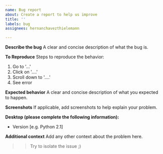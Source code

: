 ```yaml
---
name: Bug report
about: Create a report to help us improve
title: ''
labels: bug
assignees: hernanchavezthielemann

---
```


**Describe the bug**
A clear and concise description of what the bug is.

**To Reproduce**
Steps to reproduce the behavior:
1. Go to '...'
2. Click on '....'
3. Scroll down to '....'
4. See error

**Expected behavior**
A clear and concise description of what you expected to happen.

**Screenshots**
If applicable, add screenshots to help explain your problem.

**Desktop (please complete the following information):**
 - Version [e.g. Python 2.1]

**Additional context**
Add any other context about the problem here.

>> Try to isolate the issue ;)
